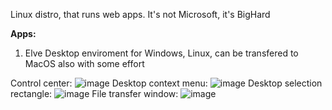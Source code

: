 Linux distro, that runs web apps.
It's not Microsoft, it's BigHard 

**Apps:** <br>
1. Elve Desktop enviroment for Windows, Linux, can be transfered to MacOS also with some effort
   
  Control center:
  ![image](https://github.com/user-attachments/assets/09bc74ed-b4af-4cf3-abcd-929e6b852991)
  Desktop context menu:
  ![image](https://github.com/user-attachments/assets/3bc31cf6-aebb-4436-823f-96613807c1bf)
  Desktop selection rectangle:
  ![image](https://github.com/user-attachments/assets/8f30f32a-460a-41b7-9875-ef83c41192f9)
  File transfer window:
  ![image](https://github.com/user-attachments/assets/f92b7268-8bae-445c-a989-61017b5e0e74)
